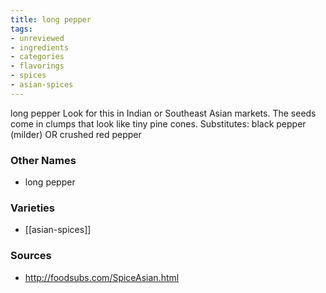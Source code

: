 ```yaml
---
title: long pepper
tags:
- unreviewed
- ingredients
- categories
- flavorings
- spices
- asian-spices
---
```

long pepper Look for this in Indian or Southeast Asian markets. The seeds come in clumps that look like tiny pine cones. Substitutes: black pepper (milder) OR crushed red pepper

### Other Names

* long pepper

### Varieties

* [[asian-spices]]

### Sources
* http://foodsubs.com/SpiceAsian.html
